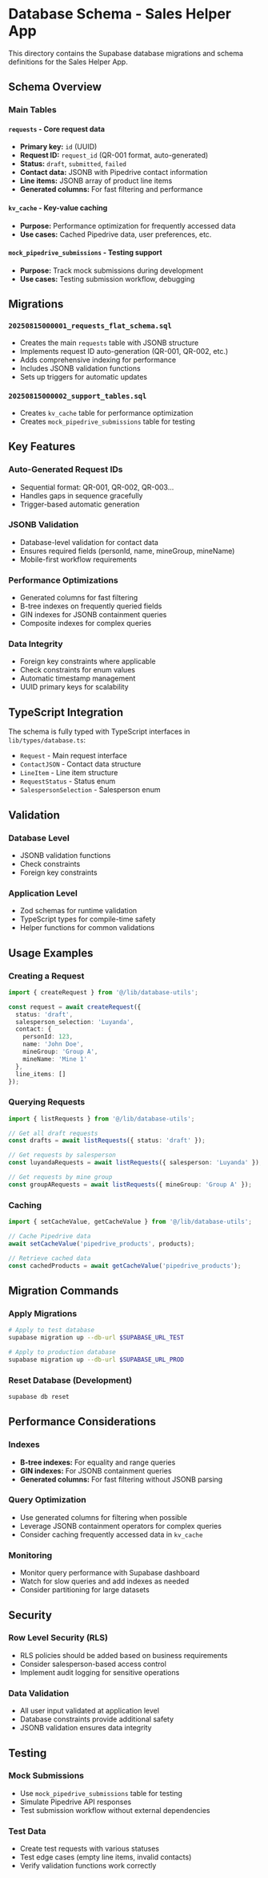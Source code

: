 # Database Schema - Sales Helper App

This directory contains the Supabase database migrations and schema definitions for the Sales Helper App.

## Schema Overview

### Main Tables

#### `requests` - Core request data
- **Primary key:** `id` (UUID)
- **Request ID:** `request_id` (QR-001 format, auto-generated)
- **Status:** `draft`, `submitted`, `failed`
- **Contact data:** JSONB with Pipedrive contact information
- **Line items:** JSONB array of product line items
- **Generated columns:** For fast filtering and performance

#### `kv_cache` - Key-value caching
- **Purpose:** Performance optimization for frequently accessed data
- **Use cases:** Cached Pipedrive data, user preferences, etc.

#### `mock_pipedrive_submissions` - Testing support
- **Purpose:** Track mock submissions during development
- **Use cases:** Testing submission workflow, debugging

## Migrations

### `20250815000001_requests_flat_schema.sql`
- Creates the main `requests` table with JSONB structure
- Implements request ID auto-generation (QR-001, QR-002, etc.)
- Adds comprehensive indexing for performance
- Includes JSONB validation functions
- Sets up triggers for automatic updates

### `20250815000002_support_tables.sql`
- Creates `kv_cache` table for performance optimization
- Creates `mock_pipedrive_submissions` table for testing

## Key Features

### Auto-Generated Request IDs
- Sequential format: QR-001, QR-002, QR-003...
- Handles gaps in sequence gracefully
- Trigger-based automatic generation

### JSONB Validation
- Database-level validation for contact data
- Ensures required fields (personId, name, mineGroup, mineName)
- Mobile-first workflow requirements

### Performance Optimizations
- Generated columns for fast filtering
- B-tree indexes on frequently queried fields
- GIN indexes for JSONB containment queries
- Composite indexes for complex queries

### Data Integrity
- Foreign key constraints where applicable
- Check constraints for enum values
- Automatic timestamp management
- UUID primary keys for scalability

## TypeScript Integration

The schema is fully typed with TypeScript interfaces in `lib/types/database.ts`:

- `Request` - Main request interface
- `ContactJSON` - Contact data structure
- `LineItem` - Line item structure
- `RequestStatus` - Status enum
- `SalespersonSelection` - Salesperson enum

## Validation

### Database Level
- JSONB validation functions
- Check constraints
- Foreign key constraints

### Application Level
- Zod schemas for runtime validation
- TypeScript types for compile-time safety
- Helper functions for common validations

## Usage Examples

### Creating a Request
```typescript
import { createRequest } from '@/lib/database-utils';

const request = await createRequest({
  status: 'draft',
  salesperson_selection: 'Luyanda',
  contact: {
    personId: 123,
    name: 'John Doe',
    mineGroup: 'Group A',
    mineName: 'Mine 1'
  },
  line_items: []
});
```

### Querying Requests
```typescript
import { listRequests } from '@/lib/database-utils';

// Get all draft requests
const drafts = await listRequests({ status: 'draft' });

// Get requests by salesperson
const luyandaRequests = await listRequests({ salesperson: 'Luyanda' });

// Get requests by mine group
const groupARequests = await listRequests({ mineGroup: 'Group A' });
```

### Caching
```typescript
import { setCacheValue, getCacheValue } from '@/lib/database-utils';

// Cache Pipedrive data
await setCacheValue('pipedrive_products', products);

// Retrieve cached data
const cachedProducts = await getCacheValue('pipedrive_products');
```

## Migration Commands

### Apply Migrations
```bash
# Apply to test database
supabase migration up --db-url $SUPABASE_URL_TEST

# Apply to production database
supabase migration up --db-url $SUPABASE_URL_PROD
```

### Reset Database (Development)
```bash
supabase db reset
```

## Performance Considerations

### Indexes
- **B-tree indexes:** For equality and range queries
- **GIN indexes:** For JSONB containment queries
- **Generated columns:** For fast filtering without JSONB parsing

### Query Optimization
- Use generated columns for filtering when possible
- Leverage JSONB containment operators for complex queries
- Consider caching frequently accessed data in `kv_cache`

### Monitoring
- Monitor query performance with Supabase dashboard
- Watch for slow queries and add indexes as needed
- Consider partitioning for large datasets

## Security

### Row Level Security (RLS)
- RLS policies should be added based on business requirements
- Consider salesperson-based access control
- Implement audit logging for sensitive operations

### Data Validation
- All user input validated at application level
- Database constraints provide additional safety
- JSONB validation ensures data integrity

## Testing

### Mock Submissions
- Use `mock_pipedrive_submissions` table for testing
- Simulate Pipedrive API responses
- Test submission workflow without external dependencies

### Test Data
- Create test requests with various statuses
- Test edge cases (empty line items, invalid contacts)
- Verify validation functions work correctly
